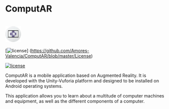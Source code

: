 # ComputAR

# <img src="images/Logotipo ComputAR.png" width="50px" align="center"/>
[![license](http://img.shields.io/badge/license-CC_BY_NC_ND_4.0-brightgreen.svg?style=flat)]
(https://github.com/Amores-Valencia/ComputAR/blob/master/License)

[![license](http://img.shields.io/badge/license-CC_BY_NC_ND_4.0-brightgreen.svg?style=flat)](https://github.com/Amores-Valencia/ComputAR/blob/master/License)

ComputAR is a mobile application based on Augmented Reality. It is developed with the Unity-Vuforia platform and designed to be installed on Android operating systems.

This application allows you to learn about a multitude of computer machines and equipment, as well as the different components of a computer.
